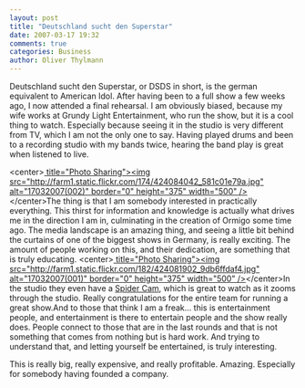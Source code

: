 ```yaml
---
layout: post
title: "Deutschland sucht den Superstar"
date: 2007-03-17 19:32
comments: true
categories: Business
author: Oliver Thylmann
---
```







Deutschland sucht den Superstar, or DSDS in short, is the german equivalent to American Idol. After having been to a full show a few weeks ago, I now attended a final rehearsal. I am obviously biased, because my wife works at Grundy Light Entertainment, who run the show, but it is a cool thing to watch. Especially because seeing it in the studio is very different from TV, which I am not the only one to say. Having played drums and been to a recording studio with my bands twice, hearing the band play is great when listened to live.

&lt;center&gt;[ title=&quot;Photo Sharing&quot;&gt;&lt;img src=&quot;http://farm1.static.flickr.com/174/424084042_581c01e79a.jpg&quot; alt=&quot;17032007(002)&quot; border=&quot;0&quot; height=&quot;375&quot; width=&quot;500&quot; /&gt;](http://www.flickr.com/photos/oliver/424084042/)&lt;/center&gt;The thing is that I am somebody interested in practically everything. This thirst for information and knowledge is actually what drives me in the direction I am in, culminating in the creation of Ormigo some time ago. The media landscape is an amazing thing, and seeing a little bit behind the curtains of one of the biggest shows in Germany, is really exciting. The amount of people working on this, and their dedication, are something that is truly educating. &lt;center&gt;[ title=&quot;Photo Sharing&quot;&gt;&lt;img src=&quot;http://farm1.static.flickr.com/182/424081902_9db6ffdaf4.jpg&quot; alt=&quot;17032007(001)&quot; border=&quot;0&quot; height=&quot;375&quot; width=&quot;500&quot; /&gt;](http://www.flickr.com/photos/oliver/424081902/)&lt;/center&gt;In the studio they even have a [Spider Cam](http://www.spydercam.com/), which is great to watch as it zooms through the studio. Really congratulations for the entire team for running a great show.And to those that think I am a freak... this is entertainment people, and entertainment is there to entertain people and the show really does. People connect to those that are in the last rounds and that is not something that comes from nothing but is hard work. And trying to understand that, and letting yourself be entertained, is truly interesting.

This is really big, really expensive, and really profitable. Amazing. Especially for somebody having founded a company.

